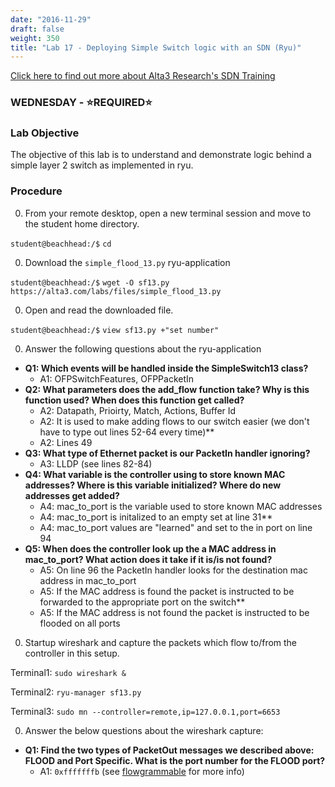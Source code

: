 ```yaml
---
date: "2016-11-29"
draft: false
weight: 350
title: "Lab 17 - Deploying Simple Switch logic with an SDN (Ryu)"
---
```

[Click here to find out more about Alta3 Research's SDN Training](https://alta3.com/courses/sdn)

### WEDNESDAY - &#x2B50;REQUIRED&#x2B50;

### Lab Objective
The objective of this lab is to understand and demonstrate logic behind a simple layer 2 switch as implemented in ryu.

### Procedure

0. From your remote desktop, open a new terminal session and move to the student home directory.

  `student@beachhead:/$` `cd`

0. Download the `simple_flood_13.py` ryu-application

  `student@beachhead:/$` `wget -O sf13.py https://alta3.com/labs/files/simple_flood_13.py`
 
0. Open and read the downloaded file.

  `student@beachhead:/$` `view sf13.py +"set number"`

0. Answer the following questions about the ryu-application

  - **Q1: Which events will be handled inside the SimpleSwitch13 class?**
    - A1: OFPSwitchFeatures, OFPPacketIn
  - **Q2: What parameters does the add_flow function take?  Why is this function used?  When does this function get called?**
    - A2: Datapath, Prioirty, Match, Actions, Buffer Id
    - A2: It is used to make adding flows to our switch easier (we don't have to type out lines 52-64 every time)**
    - A2: Lines 49
  - **Q3: What type of Ethernet packet is our PacketIn handler ignoring?**
    - A3: LLDP (see lines 82-84)
  - **Q4: What variable is the controller using to store known MAC addresses? Where is this variable initialized? Where do new addresses get added?**
    - A4: mac_to_port is the variable used to store known MAC addresses
    - A4: mac_to_port is initalized to an empty set at line 31**
    - A4: mac_to_port values are "learned" and set to the in port on line 94
  - **Q5: When does the controller look up the a MAC address in mac_to_port?  What action does it take if it is/is not found?**
    - A5: On line 96 the PacketIn handler looks for the destination mac address in mac_to_port
    - A5: If the MAC address is found the packet is instructed to be forwarded to the appropriate port on the switch**
    - A5: If the MAC address is not found the packet is instructed to be flooded on all ports

0. Startup wireshark and capture the packets which flow to/from the controller in this setup.

  Terminal1: `sudo wireshark &`
  
  Terminal2: `ryu-manager sf13.py`

  Terminal3: `sudo mn --controller=remote,ip=127.0.0.1,port=6653`

0. Answer the below questions about the wireshark capture:

  - **Q1: Find the two types of PacketOut messages we described above: FLOOD and Port Specific.  What is the port number for the FLOOD port?**
    - A1: `0xfffffffb` (see [flowgrammable](http://flowgrammable.org/sdn/openflow/ports/#tab_ofp_1_3_3) for more info)
